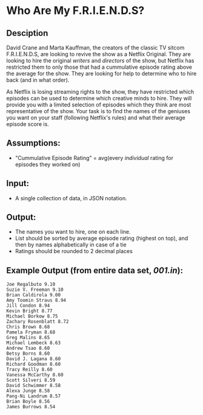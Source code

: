 # Who Are My F.R.I.E.N.D.S?

## Desciption
David Crane and Marta Kauffman, the creators of the classic TV sitcom F.R.I.E.N.D.S, are looking to revive the show as a Netflix Original. They are looking to hire the original *writers* and *directors* of the show, but Netflix has restricted them to only those that had a cummulative episode rating above the average for the show. They are looking for help to determine who to hire back (and in what order).

As Netflix is losing streaming rights to the show, they have restricted which episodes can be used to determine which creative minds to hire. They will provide you with a limited selection of episodes which they think are most representative of the show. Your task is to find the names of the geniuses you want on your staff (following Netflix's rules) and what their average episode score is.

## Assumptions:
  * "Cummulative Episode Rating" = avg(every _individual_ rating for episodes they worked on)

## Input: 
  * A single collection of data, in JSON notation.

## Output:
  * The names you want to hire, one on each line.
  * List should be sorted by average episode rating (highest on top), and then by names alphabetically in case of a tie
  * Ratings should be rounded to 2 decimal places

## Example Output (from entire data set, *001.in*):
```
Joe Regalbuto 9.10
Suzie V. Freeman 9.10
Brian Caldirola 9.00
Amy Toomin Straus 8.94
Jill Condon 8.94
Kevin Bright 8.77
Michael Borkow 8.75
Zachary Rosenblatt 8.72
Chris Brown 8.68
Pamela Fryman 8.68
Greg Malins 8.65
Michael Lembeck 8.63
Andrew Tsao 8.60
Betsy Borns 8.60
David J. Lagana 8.60
Richard Goodman 8.60
Tracy Reilly 8.60
Vanessa McCarthy 8.60
Scott Silveri 8.59
David Schwimmer 8.58
Alexa Junge 8.58
Pang-Ni Landrum 8.57
Brian Boyle 8.56
James Burrows 8.54
```
